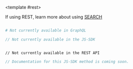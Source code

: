 <SnippetToggler
	v-model="pref"
	:choices="['REST', 'GraphQL', 'JS-SDK']"
	label="API" >

<template #rest>

</template>
<template #graphql>

</template>
<template #js-sdk>

</template>
</SnippetToggler>

If using REST, learn more about using [SEARCH](/reference/introduction#search-http-method)

```graphql

# Not currently available in GraphQL

```

```js
// Not currently available in the JS-SDK
```

```

// Not currently available in the REST API

```

```js
// Documentation for this JS-SDK method is coming soon.
```
